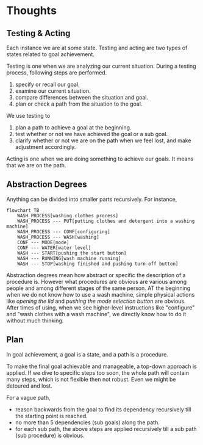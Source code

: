 # Thoughts

## Testing & Acting

Each instance we are at some state. Testing and acting are two types of states related to goal achievement.

Testing is one when we are analyzing our current situation. During a testing process, following steps are performed.

1. specify or recall our goal.
2. examine our current situation.
3. compare differences between the situation and goal.
4. plan or check a path from the situation to the goal.

We use testing to

1. plan a path to achieve a goal at the beginning.
2. test whether or not we have achieved the goal or a sub goal.
3. clarify whether or not we are on the path when we feel lost, and make adjustment accordingly.
 
Acting is one when we are doing something to achieve our goals. It means that we are on the path.

## Abstraction Degrees

Anything can be divided into smaller parts recursively. For instance, 

```mermaid
flowchart TB
	WASH_PROCESS[washing clothes process]
	WASH_PROCESS --- PUT[putting clothes and detergent into a washing machine]
	WASH_PROCESS --- CONF[configuring]
	WASH_PROCESS --- WASH[washing]
	CONF --- MODE[mode]
	CONF --- WATER[water level]
	WASH --- START[pushing the start button]
	WASH --- RUNNING[wash machine running]
	WASH --- STOP[washing finished and pushing turn-off button]
```

Abstraction degrees mean how abstract or specific the description of a procedure is. However what procedures are obvious are various among people and among different stages of the same person. AT the beginning when we do not know how to use a wash machine, simple physical actions like *opening the lid* and *pushing the mode selection button* are obvious. After times of using, when we see higher-level instructions like "configure" and "wash clothes with a wash machine", we directly know how to do it without much thinking.

## Plan

In goal achievement, a goal is a state, and a path is a procedure. 


To make the final goal achievable and manageable, a top-down approach is applied. If we dive to specific steps too soon, the whole path will contain many steps, which is not flexible then not robust. Even we might be detoured and lost. 

For a vague path,
- reason backwards from the goal to find its dependency recursively till the starting point is reached.
- no more than 5 dependencies (sub goals) along the path.
- for each sub path, the above steps are applied recursively till a sub path (sub procedure) is obvious. 


<!--stackedit_data:
eyJoaXN0b3J5IjpbMTUwMzI2NTA3N119
-->